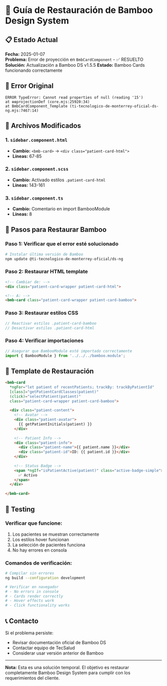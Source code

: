 # 🎨 Guía de Restauración de Bamboo Design System

## 📋 Estado Actual

**Fecha:** 2025-01-07  
**Problema:** Error de proyección en `BmbCardComponent` - ✅ RESUELTO  
**Solución:** Actualización a Bamboo DS v1.5.5
**Estado:** Bamboo Cards funcionando correctamente

## 🚨 Error Original

```
ERROR TypeError: Cannot read properties of null (reading '15')
at ɵɵprojectionDef (core.mjs:25920:34)
at BmbCardComponent_Template (ti-tecnologico-de-monterrey-oficial-ds-ng.mjs:7467:14)
```

## 📍 Archivos Modificados

### 1. `sidebar.component.html`
- **Cambio:** `<bmb-card>` → `<div class="patient-card-html">`
- **Líneas:** 67-85

### 2. `sidebar.component.scss`
- **Cambio:** Activado estilos `.patient-card-html`
- **Líneas:** 143-161

### 3. `sidebar.component.ts`
- **Cambio:** Comentario en import BambooModule
- **Líneas:** 8

## 🔧 Pasos para Restaurar Bamboo

### Paso 1: Verificar que el error esté solucionado
```bash
# Instalar última versión de Bamboo
npm update @ti-tecnologico-de-monterrey-oficial/ds-ng
```

### Paso 2: Restaurar HTML template
```html
<!-- Cambiar de: -->
<div class="patient-card-wrapper patient-card-html">

<!-- A: -->
<bmb-card class="patient-card-wrapper patient-card-bamboo">
```

### Paso 3: Restaurar estilos CSS
```scss
// Reactivar estilos .patient-card-bamboo
// Desactivar estilos .patient-card-html
```

### Paso 4: Verificar importaciones
```typescript
// Asegurar que BambooModule esté importado correctamente
import { BambooModule } from '../../../bamboo.module';
```

## 📝 Template de Restauración

```html
<bmb-card
  *ngFor="let patient of recentPatients; trackBy: trackByPatientId"
  [class]="getPatientCardClasses(patient)"
  (click)="selectPatient(patient)"
  class="patient-card-wrapper patient-card-bamboo">
  
  <div class="patient-content">
    <!-- Avatar -->
    <div class="patient-avatar">
      {{ getPatientInitials(patient) }}
    </div>
    
    <!-- Patient Info -->
    <div class="patient-info">
      <div class="patient-name">{{ patient.name }}</div>
      <div class="patient-id">ID: {{ patient.id }}</div>
    </div>
    
    <!-- Status Badge -->
    <span *ngIf="isPatientActive(patient)" class="active-badge-simple">
      ✅ Activo
    </span>
  </div>
  
</bmb-card>
```

## 🧪 Testing

### Verificar que funcione:
1. Los pacientes se muestran correctamente
2. Los estilos hover funcionan
3. La selección de pacientes funciona
4. No hay errores en consola

### Comandos de verificación:
```bash
# Compilar sin errores
ng build --configuration development

# Verificar en navegador
# - No errors in console
# - Cards render correctly
# - Hover effects work
# - Click functionality works
```

## 📞 Contacto

Si el problema persiste:
- Revisar documentación oficial de Bamboo DS
- Contactar equipo de TecSalud
- Considerar usar versión anterior de Bamboo

---

**Nota:** Esta es una solución temporal. El objetivo es restaurar completamente Bamboo Design System para cumplir con los requerimientos del cliente. 
